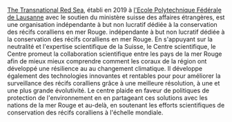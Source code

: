[The Transnational Red Sea](https://trsc.org), établi en 2019 à
[l'Ecole Polytechnique Fédérale de Lausanne](https://www.epfl.ch/)
avec le soutien du ministère suisse des affaires étrangères, est une organisation indépendante à but non lucratif dédiée à la conservation des récifs coralliens en mer Rouge.
indépendante à but non lucratif dédiée à la conservation des récifs coralliens en mer Rouge. En
s'appuyant sur la neutralité et l'expertise scientifique de la Suisse, le Centre
scientifique, le Centre promeut la collaboration scientifique entre les pays de la mer Rouge afin de mieux
mieux comprendre comment les coraux de la région ont développé une résilience au
au changement climatique. Il développe également des technologies innovantes et rentables pour
pour améliorer la surveillance des récifs coralliens grâce à une meilleure résolution, à une
et une plus grande évolutivité. Le centre plaide en faveur de politiques de protection de l'environnement en
en partageant ces solutions avec les nations de la mer Rouge et au-delà, en soutenant
les efforts scientifiques de conservation des récifs coralliens à l'échelle mondiale.
